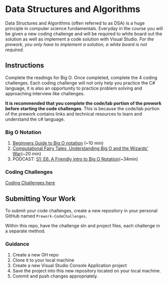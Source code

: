 # Data Structures and Algorithms

Data Structures and Algorithms (often referred to as DSA) is a huge principle in computer science fundamentals. Everyday
in the course you will be given a new coding challenge and will be required to white board out the solution as well as implement a code
solution with Visual Studio. *For the prework, you only have to implement a solution, a white board is not required*.

## Instructions
Complete the readings for Big O. Once completed, complete the 4 coding challenges. Each coding challenge will not only help you 
practice the C# language, it is also an opportunity to practice problem solving and approaching interview like challenges. 

**It is recommended that you complete the code/lab portion of the prework before starting the code challenges**. This is because the code/lab portion
of the prework contains links and technical resources to learn and understand the c# language. 

### Big O Notation
1. [Beginners Guide to Big O notation](https://rob-bell.net/2009/06/a-beginners-guide-to-big-o-notation/) (~10 min)
2. [Computational Fairy Tales, Understanding Big O and the Wizards' War](http://computationaltales.blogspot.com/2011/04/understanding-big-o-notation-and.html)(~20 min)
3. PODCAST: [S1: E6. A Friendly intro to Big O Notation](https://www.codenewbie.org/basecs)(~34min)

### Coding Challenges

[Coding Challenges here](code-challenges.md)


## Submitting Your Work
To submit your code challenges, create a new repository in your personal GitHub named `Prework-CodeChallenges`. 

Within this repo, have the challenge sln and project files, each challenge in a separate method. 

### Guidance
1. Create a new GH repo
2. Clone it to your local machine
3. Create a new Visual Studio Console Application project
3. Save the project into this new repository located on your local machine. 
5. Commit and push changes appropriately. 

